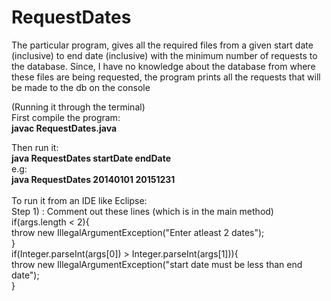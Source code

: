 # RequestDates
The particular program, gives all the required files from a given start date (inclusive) to end date (inclusive) with the minimum number of requests to the 
database. 
Since, I have no knowledge about the database from where these files are being requested, the program prints all the requests that will be made to the db on the console

(Running it through the terminal)<br /> 
First compile the program:<br /> 
**javac RequestDates.java**

Then run it:<br /> 
**java RequestDates startDate endDate**<br /> 
e.g:<br /> 
**java RequestDates 20140101 20151231**
<br /> 
<br /> 
To run it from an IDE like Eclipse: <br />
Step 1) : Comment out these lines (which is in the main method)<br /> 
if(args.length < 2){<br /> 
<tab to=t1>			throw new IllegalArgumentException("Enter atleast 2 dates");<br /> 
	}<br /> 
if(Integer.parseInt(args[0]) > Integer.parseInt(args[1])){<br /> 
<tab to=t1>			throw new IllegalArgumentException("start date must be less than end date");<br /> 
	}<br /> 

